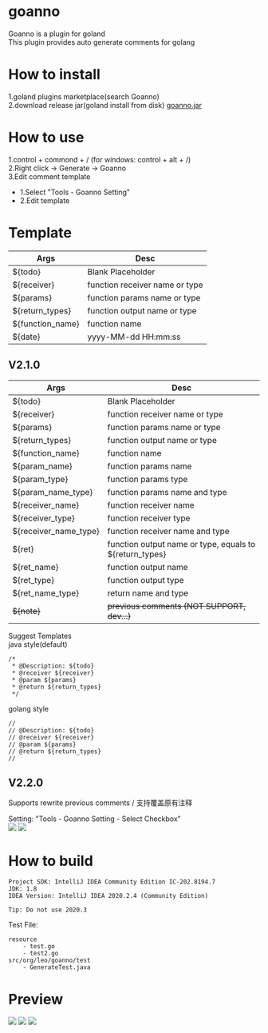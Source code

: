 # goanno
Goanno is a plugin for goland  
This plugin provides auto generate comments for golang

# How to install
1.goland plugins marketplace(search Goanno)  
2.download release jar(goland install from disk) [goanno.jar](https://github.com/loveinsky100/goanno/releases)

# How to use
1.control + commond + /  (for windows: control + alt + /)  
2.Right click -> Generate -> Goanno  
3.Edit comment template  
+ 1.Select "Tools - Goanno Setting"  
+ 2.Edit template

# Template

| Args | Desc |
| --- | --- |
| ${todo} | Blank Placeholder |
| ${receiver} | function receiver name or type |
| ${params} | function params name or type|
| ${return_types} | function output name or type |
| ${function_name} | function name |
| ${date} | yyyy-MM-dd HH:mm:ss |

## V2.1.0
| Args | Desc |
| --- | --- |
| ${todo} | Blank Placeholder |
| ${receiver} | function receiver name or type |
| ${params} | function params name or type|
| ${return_types} | function output name or type |
| ${function_name} | function name |
| ${param_name} | function params name |
| ${param_type} | function params type |
| ${param_name_type} | function params name and type |
| ${receiver_name} | function receiver name |
| ${receiver_type} | function receiver type |
| ${receiver_name_type} | function receiver name and type |
| ${ret} | function output name or type, equals to ${return_types} |
| ${ret_name} | function output name |
| ${ret_type} | function output type |
| ${ret_name_type} | return name and type |
| ~~${note}~~ | ~~previous comments (NOT SUPPORT, dev...)~~ |

Suggest Templates  
java style(default)
```
/*
 * @Description: ${todo}
 * @receiver ${receiver}
 * @param ${params}
 * @return ${return_types}
 */
```

golang style
```
//
// @Description: ${todo}
// @receiver ${receiver}
// @param ${params}
// @return ${return_types}
//
```

## V2.2.0
Supports rewrite previous comments / 支持覆盖原有注释

Setting: "Tools - Goanno Setting - Select Checkbox"  
![](https://raw.githubusercontent.com/loveinsky100/goanno/master/preview/setting.png)
![](https://raw.githubusercontent.com/loveinsky100/goanno/dev/preview/goanno_cover.gif)

# How to build
```
Project SDK: IntelliJ IDEA Community Edition IC-202.8194.7
JDK: 1.8
IDEA Version: IntelliJ IDEA 2020.2.4 (Community Edition)

Tip: Do not use 2020.3
```

Test File:
```
resource
    - test.go
    - test2.go
src/org/leo/goanno/test
    - GenerateTest.java
```

# Preview

![](https://raw.githubusercontent.com/loveinsky100/goanno/master/preview/goanno_func.gif)
![](https://raw.githubusercontent.com/loveinsky100/goanno/master/preview/goanno_interface.gif)
![](https://raw.githubusercontent.com/loveinsky100/goanno/dev/preview/goanno_template_setting.gif)
